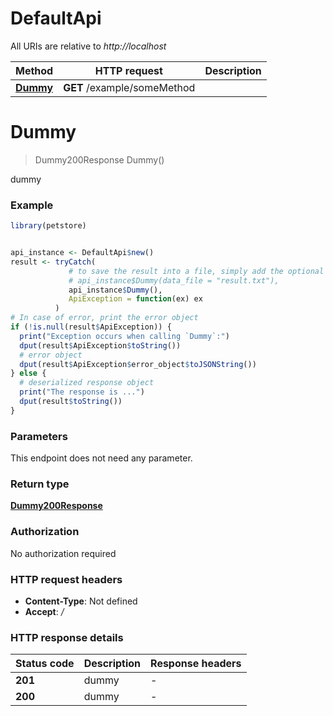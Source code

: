 # DefaultApi

All URIs are relative to *http://localhost*

Method | HTTP request | Description
------------- | ------------- | -------------
[**Dummy**](DefaultApi.md#Dummy) | **GET** /example/someMethod | 


# **Dummy**
> Dummy200Response Dummy()



dummy

### Example
```R
library(petstore)


api_instance <- DefaultApi$new()
result <- tryCatch(
             # to save the result into a file, simply add the optional `data_file` parameter, e.g.
             # api_instance$Dummy(data_file = "result.txt"),
             api_instance$Dummy(),
             ApiException = function(ex) ex
          )
# In case of error, print the error object
if (!is.null(result$ApiException)) {
  print("Exception occurs when calling `Dummy`:")
  dput(result$ApiException$toString())
  # error object
  dput(result$ApiException$error_object$toJSONString())
} else {
  # deserialized response object
  print("The response is ...")
  dput(result$toString())
}

```

### Parameters
This endpoint does not need any parameter.

### Return type

[**Dummy200Response**](dummy_200_response.md)

### Authorization

No authorization required

### HTTP request headers

 - **Content-Type**: Not defined
 - **Accept**: */*

### HTTP response details
| Status code | Description | Response headers |
|-------------|-------------|------------------|
| **201** | dummy |  -  |
| **200** | dummy |  -  |

